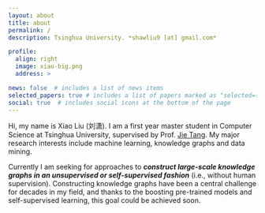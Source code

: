 ```yaml
---
layout: about
title: about
permalink: /
description: Tsinghua University. *shawliu9 [at] gmail.com*

profile:
  align: right
  image: xiao-big.png
  address: >

news: false  # includes a list of news items
selected_papers: true # includes a list of papers marked as "selected={true}"
social: true  # includes social icons at the bottom of the page
---
```


Hi, my name is Xiao Liu (刘潇). I am a first year master student in Computer Science at Tsinghua University, supervised by Prof. [Jie Tang](http://keg.cs.tsinghua.edu.cn/jietang/). My major research interests include machine learning, knowledge graphs and data mining. 

Currently I am seeking for approaches to ***construct large-scale knowledge graphs in an unsupervised or self-supervised fashion*** (i.e., without human supervision). Constructing knowledge graphs have been a central challenge for decades in my field, and thanks to the boosting pre-trained models and self-supervised learning, this goal could be achieved soon.



<!--Write your biography here. Tell the world about yourself. Link to your favorite [subreddit](http://reddit.com){:target="\_blank"}. You can put a picture in, too. The code is already in, just name your picture `prof_pic.jpg` and put it in the `img/` folder.

Put your address / P.O. box / other info right below your picture. You can also disable any these elements by editing `profile` property of the YAML header of your `_pages/about.md`. Edit `_bibliography/papers.bib` and Jekyll will render your [publications page](/al-folio/publications/) automatically.

Link to your social media connections, too. This theme is set up to use [Font Awesome icons](http://fortawesome.github.io/Font-Awesome/){:target="\_blank"} and [Academicons](https://jpswalsh.github.io/academicons/){:target="\_blank"}, like the ones below. Add your Facebook, Twitter, LinkedIn, Google Scholar, or just disable all of them.-->
